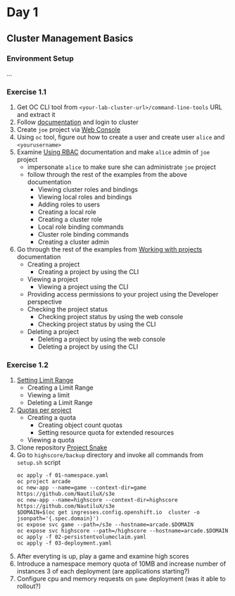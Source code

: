 # Day 1

## Cluster Management Basics

### Environment Setup

...

### Exercise 1.1

1. Get OC CLI tool from `<your-lab-cluster-url>/command-line-tools` URL and extract it
2. Follow [documentation](https://docs.openshift.com/container-platform/4.15/cli_reference/openshift_cli/getting-started-cli.html) and login to cluster
3. Create `joe` project via [Web Console](https://docs.openshift.com/container-platform/4.15/applications/projects/working-with-projects.html#creating-a-project-using-the-web-console_projects)
4. Using `oc` tool, figure out how to create a user and create user `alice` and `<yourusername>`
5. Examine [Using RBAC](https://docs.openshift.com/container-platform/4.15/authentication/using-rbac.html) documentation and make `alice` admin of `joe` project
   - impersonate `alice` to make sure she can administrate `joe` project
   - follow through the rest of the examples from the above documentation
     - Viewing cluster roles and bindings
     - Viewing local roles and bindings
     - Adding roles to users
     - Creating a local role
     - Creating a cluster role
     - Local role binding commands
     - Cluster role binding commands
     - Creating a cluster admin
6. Go through the rest of the examples from [Working with projects](https://docs.openshift.com/container-platform/4.15/applications/projects/working-with-projects.html) documentation
   - Creating a project
      - Creating a project by using the CLI
    - Viewing a project
      - Viewing a project using the CLI
    - Providing access permissions to your project using the Developer perspective
    - Checking the project status
      - Checking project status by using the web console
      - Checking project status by using the CLI
    - Deleting a project
      - Deleting a project by using the web console
      - Deleting a project by using the CLI
     
### Exercise 1.2

1. [Setting Limit Range](https://docs.openshift.com/container-platform/4.15/nodes/clusters/nodes-cluster-limit-ranges.html)
    - Creating a Limit Range
    - Viewing a limit
    - Deleting a Limit Range
3. [Quotas per project](https://docs.openshift.com/container-platform/4.15/applications/quotas/quotas-setting-per-project.html)
    - Creating a quota
      - Creating object count quotas
      - Setting resource quota for extended resources
    - Viewing a quota
3. Clone repository [Project Snake](https://github.com/OperatingOpenShift/s3e)
4. Go to `highscore/backup` directory and invoke all commands from `setup.sh` script
   ```pwsh
   oc apply -f 01-namespace.yaml
   oc project arcade
   oc new-app --name=game --context-dir=game https://github.com/NautiluX/s3e
   oc new-app --name=highscore --context-dir=highscore https://github.com/NautiluX/s3e
   $DOMAIN=$(oc get ingresses.config.openshift.io  cluster -o jsonpath='{.spec.domain}')
   oc expose svc game --path=/s3e --hostname=arcade.$DOMAIN
   oc expose svc highscore --path=/highscore --hostname=arcade.$DOMAIN
   oc apply -f 02-persistentvolumeclaim.yaml
   oc apply -f 03-deployment.yaml
   ```
5. After everyting is up, play a game and examine high scores
6. Introduce a namespace memory quota of 10MB and increase number of instances 3 of each deployment (are applications starting?)
7. Configure cpu and memory requests on `game` deployment (was it able to rollout?)
